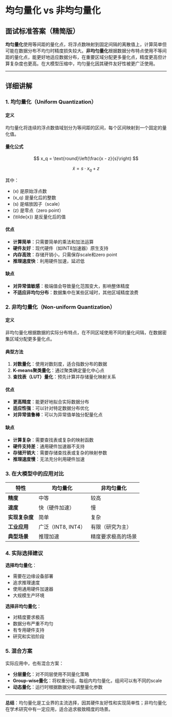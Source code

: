 # 均匀量化 vs 非均匀量化

## 面试标准答案（精简版）

**均匀量化**使用等间距的量化点，将浮点数映射到固定间隔的离散值上，计算简单但可能在数据分布不均匀时精度损失较大。**非均匀量化**根据数据分布特点使用不等间距的量化点，能更好地适应数据分布，在重要区域分配更多量化点，精度更高但计算复杂度也更高。在大模型压缩中，均匀量化因其硬件友好性被更广泛使用。

---

## 详细讲解

### 1. 均匀量化（Uniform Quantization）

#### 定义
均匀量化将连续的浮点数值域划分为等间距的区间，每个区间映射到一个固定的量化值。

#### 量化公式
$$
x_q = \text{round}\left(\frac{x - z}{s}\right)
$$

$$
\tilde{x} = s \cdot x_q + z
$$

其中：
- \(x\) 是原始浮点数
- \(x_q\) 是量化后的整数
- \(s\) 是缩放因子（scale）
- \(z\) 是零点（zero point）
- \(\tilde{x}\) 是反量化后的值

#### 优点
- **计算简单**：只需要简单的乘法和加法运算
- **硬件友好**：现代硬件（如INT8加速器）原生支持
- **内存高效**：存储开销小，只需保存scale和zero point
- **推理速度快**：利用硬件加速，延迟低

#### 缺点
- **对异常值敏感**：极端值会导致量化范围变大，影响整体精度
- **不适应非均匀分布**：数据集中在某些区域时，其他区域精度浪费

### 2. 非均匀量化（Non-uniform Quantization）

#### 定义
非均匀量化根据数据的实际分布特点，在不同区域使用不同的量化间隔，在数据密集区域分配更多量化点。

#### 典型方法
1. **对数量化**：使用对数刻度，适合指数分布的数据
2. **K-means聚类量化**：通过聚类确定量化中心点
3. **查找表（LUT）量化**：预先计算并存储量化映射关系

#### 优点
- **更高精度**：能更好地拟合实际数据分布
- **适应性强**：可以针对特定数据分布优化
- **对异常值鲁棒**：可以为异常值单独分配量化点

#### 缺点
- **计算复杂**：需要查找表或复杂的映射函数
- **硬件支持差**：通用硬件加速器不支持
- **存储开销大**：需要存储查找表或复杂的映射参数
- **推理速度慢**：无法充分利用硬件加速

### 3. 在大模型中的应用对比

| 特性           | 均匀量化           | 非均匀量化         |
| -------------- | ------------------ | ------------------ |
| **精度**       | 中等               | 较高               |
| **速度**       | 快（硬件加速）     | 慢                 |
| **实现复杂度** | 简单               | 复杂               |
| **工业应用**   | 广泛（INT8, INT4） | 有限（研究为主）   |
| **典型场景**   | 推理加速           | 精度要求极高的场景 |

### 4. 实际选择建议

**选择均匀量化**：
- 需要在边缘设备部署
- 追求推理速度
- 使用通用硬件加速器
- 大规模生产环境

**选择非均匀量化**：
- 对精度要求极高
- 数据分布严重不均匀
- 有专用硬件支持
- 研究和实验阶段

### 5. 混合方案

实际应用中，也有混合方案：
- **分层量化**：对不同层使用不同量化策略
- **Group-wise量化**：将权重分组，每组内均匀量化，组间可以有不同的scale
- **动态量化**：运行时根据数据分布调整量化参数

---

**总结**：均匀量化是工业界的主流选择，因其硬件友好性和实现简单性；非均匀量化在学术研究中有一定应用，适合追求极致精度的场景。

